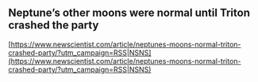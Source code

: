 ## Neptune’s other moons were normal until Triton crashed the party
  
  [https://www.newscientist.com/article/neptunes-moons-normal-triton-crashed-party/?utm_campaign=RSS|NSNS](https://www.newscientist.com/article/neptunes-moons-normal-triton-crashed-party/?utm_campaign=RSS|NSNS)